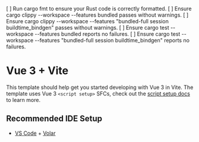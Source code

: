 [ ] Run cargo fmt to ensure your Rust code is correctly formatted.
[ ] Ensure cargo clippy --workspace --features bundled passes without warnings.
[ ] Ensure cargo clippy --workspace --features "bundled-full session buildtime_bindgen" passes without warnings.
[ ] Ensure cargo test --workspace --features bundled reports no failures.
[ ] Ensure cargo test --workspace --features "bundled-full session buildtime_bindgen" reports no failures.

# Vue 3 + Vite

This template should help get you started developing with Vue 3 in Vite. The template uses Vue 3 `<script setup>` SFCs, check out the [script setup docs](https://v3.vuejs.org/api/sfc-script-setup.html#sfc-script-setup) to learn more.

## Recommended IDE Setup

- [VS Code](https://code.visualstudio.com/) + [Volar](https://marketplace.visualstudio.com/items?itemName=Vue.volar)
